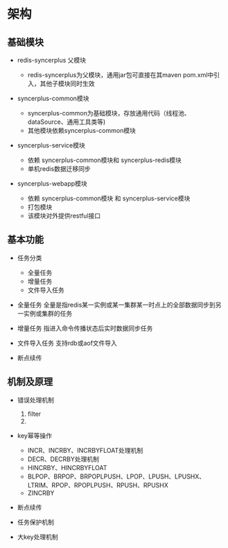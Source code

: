 
# 架构

## 基础模块

* redis-syncerplus 父模块

  * redis-syncerplus为父模块，通用jar包可直接在其maven pom.xml中引入，其他子模块同时生效

* syncerplus-common模块

  * syncerplus-common为基础模块，存放通用代码（线程池、dataSource、通用工具类等)
  * 其他模块依赖syncerplus-common模块
  
* syncerplus-service模块
  
  * 依赖 syncerplus-common模块和 syncerplus-redis模块
  * 单机redis数据迁移同步

* syncerplus-webapp模块
  
  * 依赖 syncerplus-common模块 和 syncerplus-service模块
  * 打包模块
  * 该模块对外提供restful接口

## 基本功能

* 任务分类
  * 全量任务
  * 增量任务
  * 文件导入任务
* 全量任务
  全量是指redis某一实例或某一集群某一时点上的全部数据同步到另一实例或集群的任务

* 增量任务
  指进入命令传播状态后实时数据同步任务

* 文件导入任务
  支持rdb或aof文件导入
  
* 断点续传
  

## 机制及原理

* 错误处理机制
  1. filter
  2. 

* key幂等操作
  * INCR、INCRBY、INCRBYFLOAT处理机制
  * DECR、DECRBY处理机制
  * HINCRBY、HINCRBYFLOAT
  * BLPOP、BRPOP、BRPOPLPUSH、LPOP、LPUSH、LPUSHX、LTRIM、RPOP、RPOPLPUSH、RPUSH、RPUSHX
  * ZINCRBY
* 断点续传
* 任务保护机制
* 大key处理机制


